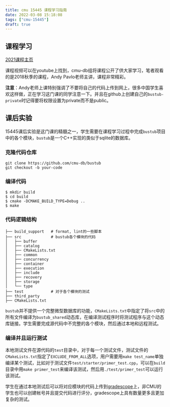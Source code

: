 ```yaml
---
title: cmu 15445 课程学习指南
date: 2022-03-08 15:18:08
tags: ["cmu-15445"]
draft: true
---
```


## 课程学习

[2021课程主页](https://15445.courses.cs.cmu.edu/fall2021/)

课程视频可以在youtube上找到，cmu-db组将课程公开了供大家学习，笔者观看的是2018秋季的课程，Andy Pavlo老师主讲，课程非常精彩。

**注意**：Andy老师上课特别强调了不要将自己的代码上传到网上，很多中国学生喜欢这样做，正在学习这门课的同学注意一下。并且在github上创建自己的`bustub-private`时记得要将权限设置为private而不是public。

## 课后实验

15445课后实验是这门课的精髓之一，学生需要在课程学习过程中完成`bustub`项目中的各个模块，`bustub`是一个C++实现的类似于sqlite的数据库。

### 克隆代码仓库

```
git clone https://github.com/cmu-db/bustub
git checkout -b your-code
```

### 编译代码

```
$ mkdir build
$ cd build
$ cmake -DCMAKE_BUILD_TYPE=Debug ..
$ make
```

### 代码逻辑结构

```
├── build_support   # format, lint的一些脚本
├── src             # bustub各个模块的代码
│   ├── buffer
│   ├── catalog
│   ├── CMakeLists.txt
│   ├── common
│   ├── concurrency
│   ├── container
│   ├── execution
│   ├── include
│   ├── recovery
│   ├── storage
│   └── type
├── test            # 对于各个模块的测试
├── third_party
├── CMakeLists.txt
```

`bustub`并不提供一个完整微型数据库的功能，`CMakeLists.txt`中指定了将`src`中的所有文件编译为`bustub_shared`动态库，在编译测试程序时将测试程序与这个动态库链接。学生需要完成源代码中不完整的各个模块，然后通过本地和远程测试。

### 编译并且运行测试

本地测试文件在源代码的`test`目录中，对于每一个测试文件，测试文件的`CMakeLists.txt`指定了`EXCLUDE_FROM_ALL`选项，用户需要用`make test_name`单独编译某个测试，比如对于测试文件`test/starter/primer_test.cpp`，可以在`build`目录中用`make primer_test`来编译该测试，然后用`./test/primer_test`可以运行该测试。

学生在通过本地测试后可以将对应模块的代码上传到[gradescope](https://www.gradescope.com/)上，非CMU的学生也可以创建帐号并且提交代码进行评分，gradescope上具有数量更多且更加复杂的测试。
